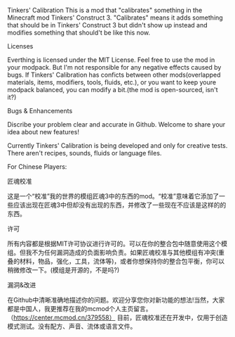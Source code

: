 Tinkers' Calibration
This is a mod that "calibrates" something in the Minecraft mod Tinkers' Construct 3. "Calibrates" means it adds something that should be in Tinkers' Construct 3 but didn't show up instead and modifies something that should't be like this now.


Licenses

Everthing is licensed under the MIT License.
Feel free to use the mod in your modpack. But I'm not responsible for any negative effects caused by bugs. If Tinkers' Calibration has conficts between other mods(overlapped materials, items, modifiers, tools, fluids, etc.), or you want to keep youre modpack balanced, you can modify a bit.(the mod is open-sourced, isn't it?)


Bugs & Enhancements

Discribe your problem clear and accurate in Github. Welcome to share your idea about new features! 

Currently Tinkers' Calibration is being developed and only for creative tests. There aren't recipes, sounds, fluids or language files.


For Chinese Players:


匠魂校准

这是一个“校准”我的世界的模组匠魂3中的东西的mod。“校准”意味着它添加了一些应该出现在匠魂3中但却没有出现的东西，并修改了一些现在不应该是这样的的东西。


许可

所有内容都是根据MIT许可协议进行许可的。可以在你的整合包中随意使用这个模组。但我不为任何漏洞造成的负面影响负责。如果匠魂校准与其他模组有冲突(重叠的材料，物品，强化，工具，流体等)，或者你想保持你的整合包平衡，你可以稍微修改一下。(模组是开源的，不是吗?)


漏洞&改进

在Github中清晰准确地描述你的问题。欢迎分享您你对新功能的想法!当然，大家都是中国人，我更推荐在我的mcmod个人主页留言。（https://center.mcmod.cn/379558）
目前，匠魂校准还在开发中，仅用于创造模式测试。没有配方、声音、流体或语言文件。